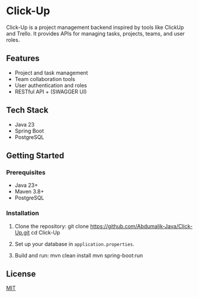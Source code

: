 # Click-Up

Click-Up is a project management backend inspired by tools like ClickUp and Trello. It provides APIs for managing tasks, projects, teams, and user roles.

## Features

- Project and task management
- Team collaboration tools
- User authentication and roles
- RESTful API + (SWAGGER UI)

## Tech Stack

- Java 23
- Spring Boot
- PostgreSQL

## Getting Started

### Prerequisites

- Java 23+
- Maven 3.8+
- PostgreSQL

### Installation

1. Clone the repository:
git clone https://github.com/Abdumalik-Java/Click-Up.git
cd Click-Up

3. Set up your database in `application.properties`.

4. Build and run:
mvn clean install
mvn spring-boot:run


## License

[MIT](LICENSE)
